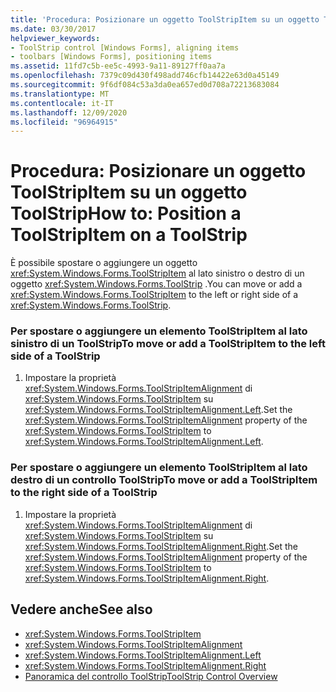 ```yaml
---
title: 'Procedura: Posizionare un oggetto ToolStripItem su un oggetto ToolStrip'
ms.date: 03/30/2017
helpviewer_keywords:
- ToolStrip control [Windows Forms], aligning items
- toolbars [Windows Forms], positioning items
ms.assetid: 11fd7c5b-ee5c-4993-9a11-89127ff0aa7a
ms.openlocfilehash: 7379c09d430f498add746cfb14422e63d0a45149
ms.sourcegitcommit: 9f6df084c53a3da0ea657ed0d708a72213683084
ms.translationtype: MT
ms.contentlocale: it-IT
ms.lasthandoff: 12/09/2020
ms.locfileid: "96964915"
---
```

# <a name="how-to-position-a-toolstripitem-on-a-toolstrip"></a><span data-ttu-id="43cc1-102">Procedura: Posizionare un oggetto ToolStripItem su un oggetto ToolStrip</span><span class="sxs-lookup"><span data-stu-id="43cc1-102">How to: Position a ToolStripItem on a ToolStrip</span></span>
<span data-ttu-id="43cc1-103">È possibile spostare o aggiungere un oggetto <xref:System.Windows.Forms.ToolStripItem> al lato sinistro o destro di un oggetto <xref:System.Windows.Forms.ToolStrip> .</span><span class="sxs-lookup"><span data-stu-id="43cc1-103">You can move or add a <xref:System.Windows.Forms.ToolStripItem> to the left or right side of a <xref:System.Windows.Forms.ToolStrip>.</span></span>  
  
### <a name="to-move-or-add-a-toolstripitem-to-the-left-side-of-a-toolstrip"></a><span data-ttu-id="43cc1-104">Per spostare o aggiungere un elemento ToolStripItem al lato sinistro di un ToolStrip</span><span class="sxs-lookup"><span data-stu-id="43cc1-104">To move or add a ToolStripItem to the left side of a ToolStrip</span></span>  
  
1. <span data-ttu-id="43cc1-105">Impostare la proprietà <xref:System.Windows.Forms.ToolStripItemAlignment> di <xref:System.Windows.Forms.ToolStripItem> su <xref:System.Windows.Forms.ToolStripItemAlignment.Left>.</span><span class="sxs-lookup"><span data-stu-id="43cc1-105">Set the <xref:System.Windows.Forms.ToolStripItemAlignment> property of the <xref:System.Windows.Forms.ToolStripItem> to <xref:System.Windows.Forms.ToolStripItemAlignment.Left>.</span></span>  
  
### <a name="to-move-or-add-a-toolstripitem-to-the-right-side-of-a-toolstrip"></a><span data-ttu-id="43cc1-106">Per spostare o aggiungere un elemento ToolStripItem al lato destro di un controllo ToolStrip</span><span class="sxs-lookup"><span data-stu-id="43cc1-106">To move or add a ToolStripItem to the right side of a ToolStrip</span></span>  
  
1. <span data-ttu-id="43cc1-107">Impostare la proprietà <xref:System.Windows.Forms.ToolStripItemAlignment> di <xref:System.Windows.Forms.ToolStripItem> su <xref:System.Windows.Forms.ToolStripItemAlignment.Right>.</span><span class="sxs-lookup"><span data-stu-id="43cc1-107">Set the <xref:System.Windows.Forms.ToolStripItemAlignment> property of the <xref:System.Windows.Forms.ToolStripItem> to <xref:System.Windows.Forms.ToolStripItemAlignment.Right>.</span></span>  
  
## <a name="see-also"></a><span data-ttu-id="43cc1-108">Vedere anche</span><span class="sxs-lookup"><span data-stu-id="43cc1-108">See also</span></span>

- <xref:System.Windows.Forms.ToolStripItem>
- <xref:System.Windows.Forms.ToolStripItemAlignment>
- <xref:System.Windows.Forms.ToolStripItemAlignment.Left>
- <xref:System.Windows.Forms.ToolStripItemAlignment.Right>
- [<span data-ttu-id="43cc1-109">Panoramica del controllo ToolStrip</span><span class="sxs-lookup"><span data-stu-id="43cc1-109">ToolStrip Control Overview</span></span>](toolstrip-control-overview-windows-forms.md)
